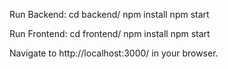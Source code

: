 Run  Backend:
cd backend/
npm install
npm start

Run  Frontend:
cd frontend/
npm install
npm start


Navigate to http://localhost:3000/ in your browser.
